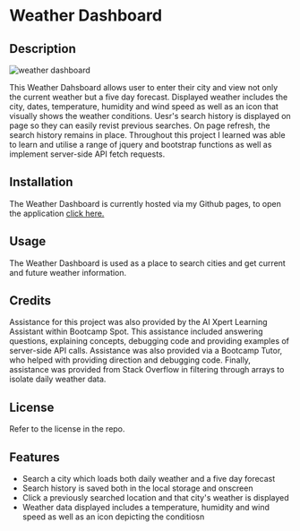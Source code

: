 # Weather Dashboard

## Description

![weather dashboard](https://github.com/ashlynmcgarry/weather-dashboard/assets/166701777/970b8c8c-2af5-455e-a844-4f9bb89f58e5)

This Weather Dahsboard allows user to enter their city and view not only the current weather but a five day forecast. Displayed weather includes the city, dates, temperature, humidity and wind speed as well as an icon that visually shows the weather conditions. Uesr's search history is displayed on page so they can easily revist previous searches. On page refresh, the search history remains in place. Throughout this project I learned was able to learn and utilise a range of jquery and bootstrap functions as well as implement server-side API fetch requests. 

## Installation

The Weather Dashboard is currently hosted via my Github pages, to open the application [click here.](https://ashlynmcgarry.github.io/weather-dashboard/)

## Usage

The Weather Dashboard is used as a place to search cities and get current and future weather information.

## Credits

Assistance for this project was also provided by the AI Xpert Learning Assistant within Bootcamp Spot. This assistance included answering questions, explaining concepts, debugging code and providing examples of server-side API calls. Assistance was also provided via a Bootcamp Tutor, who helped with providing direction and debugging code. Finally, assistance was provided from Stack Overflow in filtering through arrays to isolate daily weather data.

## License

Refer to the license in the repo.

## Features

- Search a city which loads both daily weather and a five day forecast
- Search history is saved both in the local storage and onscreen
- Click a previously searched location and that city's weather is displayed
- Weather data displayed includes a temperature, humidity and wind speed as well as an icon depicting the conditiosn
